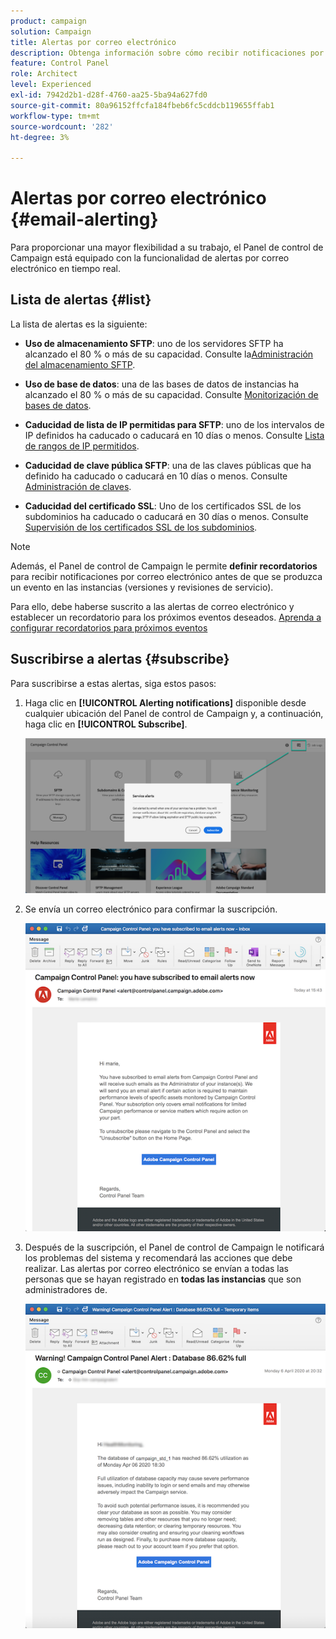 ```yaml
---
product: campaign
solution: Campaign
title: Alertas por correo electrónico
description: Obtenga información sobre cómo recibir notificaciones por correo electrónico en caso de problemas con las instancias de Campaign
feature: Control Panel
role: Architect
level: Experienced
exl-id: 7942d2b1-d28f-4760-aa25-5ba94a627fd0
source-git-commit: 80a96152ffcfa184fbeb6fc5cddcb119655ffab1
workflow-type: tm+mt
source-wordcount: '282'
ht-degree: 3%

---
```


# Alertas por correo electrónico {#email-alerting}

Para proporcionar una mayor flexibilidad a su trabajo, el Panel de control de Campaign está equipado con la funcionalidad de alertas por correo electrónico en tiempo real.

## Lista de alertas {#list}

La lista de alertas es la siguiente:

* **Uso de almacenamiento SFTP**: uno de los servidores SFTP ha alcanzado el 80 % o más de su capacidad. Consulte la[Administración del almacenamiento SFTP](../../sftp/using/sftp-storage-management.md).

* **Uso de base de datos**: una de las bases de datos de instancias ha alcanzado el 80 % o más de su capacidad. Consulte [Monitorización de bases de datos](../../performance-monitoring/using/database-monitoring.md).

* **Caducidad de lista de IP permitidas para SFTP**: uno de los intervalos de IP definidos ha caducado o caducará en 10 días o menos. Consulte [Lista de rangos de IP permitidos](../../sftp/using/ip-range-allow-listing.md).

* **Caducidad de clave pública SFTP**: una de las claves públicas que ha definido ha caducado o caducará en 10 días o menos. Consulte [Administración de claves](../../sftp/using/key-management.md).

* **Caducidad del certificado SSL**: Uno de los certificados SSL de los subdominios ha caducado o caducará en 30 días o menos. Consulte [Supervisión de los certificados SSL de los subdominios](../../subdomains-certificates/using/monitoring-ssl-certificates.md).

<!--* **Long running Queries**: A query has been running for more than 24 hours on one of your instances. See [Monitoring active queries](database-active-queries.md).-->

>[!NOTE]
>
>Además, el Panel de control de Campaign le permite **definir recordatorios** para recibir notificaciones por correo electrónico antes de que se produzca un evento en las instancias (versiones y revisiones de servicio).
>
>Para ello, debe haberse suscrito a las alertas de correo electrónico y establecer un recordatorio para los próximos eventos deseados. [Aprenda a configurar recordatorios para próximos eventos](../../service-events/service-events.md#reminders)

## Suscribirse a alertas {#subscribe}

Para suscribirse a estas alertas, siga estos pasos:

1. Haga clic en **[!UICONTROL Alerting notifications]** disponible desde cualquier ubicación del Panel de control de Campaign y, a continuación, haga clic en **[!UICONTROL Subscribe]**.

   ![](assets/subscribing.png)

1. Se envía un correo electrónico para confirmar la suscripción.

   ![](assets/email_subscription.png)

1. Después de la suscripción, el Panel de control de Campaign le notificará los problemas del sistema y recomendará las acciones que debe realizar. Las alertas por correo electrónico se envían a todas las personas que se hayan registrado en **todas las instancias** que son administradores de.

   ![](assets/alert_sample.png)
